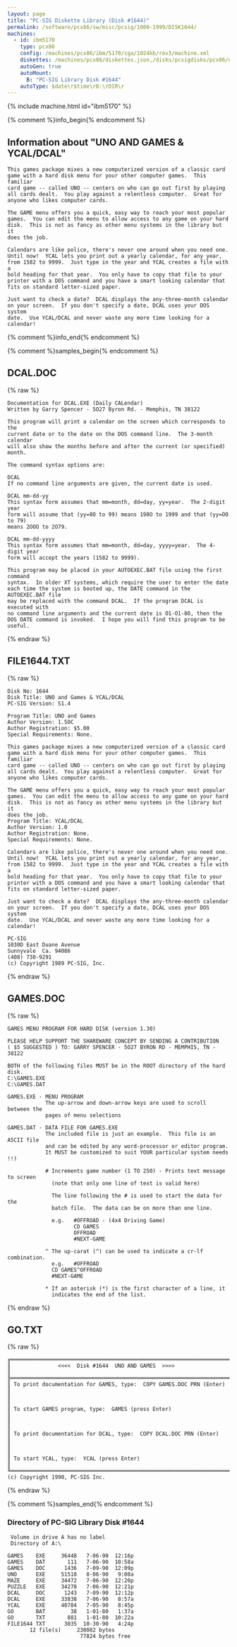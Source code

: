 ```yaml
---
layout: page
title: "PC-SIG Diskette Library (Disk #1644)"
permalink: /software/pcx86/sw/misc/pcsig/1000-1999/DISK1644/
machines:
  - id: ibm5170
    type: pcx86
    config: /machines/pcx86/ibm/5170/cga/1024kb/rev3/machine.xml
    diskettes: /machines/pcx86/diskettes.json,/disks/pcsigdisks/pcx86/diskettes.json
    autoGen: true
    autoMount:
      B: "PC-SIG Library Disk #1644"
    autoType: $date\r$time\rB:\rDIR\r
---
```


{% include machine.html id="ibm5170" %}

{% comment %}info_begin{% endcomment %}

## Information about "UNO AND GAMES & YCAL/DCAL"

    This games package mixes a new computerized version of a classic card
    game with a hard disk menu for your other computer games.  This familiar
    card game -- called UNO -- centers on who can go out first by playing
    all cards dealt.  You play against a relentless computer.  Great for
    anyone who likes computer cards.
    
    The GAME menu offers you a quick, easy way to reach your most popular
    games.  You can edit the menu to allow access to any game on your hard
    disk.  This is not as fancy as other menu systems in the library but it
    does the job.
    
    Calendars are like police, there's never one around when you need one.
    Until now!  YCAL lets you print out a yearly calendar, for any year,
    from 1582 to 9999.  Just type in the year and YCAL creates a file with a
    bold heading for that year.  You only have to copy that file to your
    printer with a DOS command and you have a smart looking calendar that
    fits on standard letter-sized paper.
    
    Just want to check a date?  DCAL displays the any-three-month calendar
    on your screen.  If you don't specify a date, DCAL uses your DOS system
    date.  Use YCAL/DCAL and never waste any more time looking for a
    calendar!
{% comment %}info_end{% endcomment %}

{% comment %}samples_begin{% endcomment %}

## DCAL.DOC

{% raw %}
```
Documentation for DCAL.EXE (Daily CALendar)
Written by Garry Spencer - 5O27 Byron Rd. - Memphis, TN 38122

This program will print a calendar on the screen which corresponds to the
current date or to the date on the DOS command line.  The 3-month calendar
will also show the months before and after the current (or specified) month.

The command syntax options are:

DCAL 
If no command line arguments are given, the current date is used.

DCAL mm-dd-yy
This syntax form assumes that mm=month, dd=day, yy=year.  The 2-digit year
form will assume that (yy=8O to 99) means 198O to 1999 and that (yy=OO to 79)
means 2OOO to 2O79.

DCAL mm-dd-yyyy
This syntax form assumes that mm=month, dd=day, yyyy=year.  The 4-digit year
form will accept the years (1582 to 9999).

This program may be placed in your AUTOEXEC.BAT file using the first command
syntax.  In older XT systems, which require the user to enter the date
each time the system is booted up, the DATE command in the AUTOEXEC.BAT file
may be replaced with the command DCAL.  If the program DCAL is executed with
no command line arguments and the current date is O1-O1-8O, then the
DOS DATE command is invoked.  I hope you will find this program to be useful.

```
{% endraw %}

## FILE1644.TXT

{% raw %}
```
Disk No: 1644                                                           
Disk Title: UNO and Games & YCAL/DCAL                                   
PC-SIG Version: S1.4                                                    
                                                                        
Program Title: UNO and Games                                            
Author Version: 1.5OC                                                   
Author Registration: $5.00                                              
Special Requirements: None.                                             
                                                                        
This games package mixes a new computerized version of a classic card   
game with a hard disk menu for your other computer games.  This familiar
card game -- called UNO -- centers on who can go out first by playing   
all cards dealt.  You play against a relentless computer.  Great for    
anyone who likes computer cards.                                        
                                                                        
The GAME menu offers you a quick, easy way to reach your most popular   
games.  You can edit the menu to allow access to any game on your hard  
disk.  This is not as fancy as other menu systems in the library but it 
does the job.                                                           
Program Title: YCAL/DCAL                                                
Author Version: 1.0                                                     
Author Registration: None.                                              
Special Requirements: None.                                             
                                                                        
Calendars are like police, there's never one around when you need one.  
Until now!  YCAL lets you print out a yearly calendar, for any year,    
from 1582 to 9999.  Just type in the year and YCAL creates a file with a
bold heading for that year.  You only have to copy that file to your    
printer with a DOS command and you have a smart looking calendar that   
fits on standard letter-sized paper.                                    
                                                                        
Just want to check a date?  DCAL displays the any-three-month calendar  
on your screen.  If you don't specify a date, DCAL uses your DOS system 
date.  Use YCAL/DCAL and never waste any more time looking for a        
calendar!                                                               
                                                                        
PC-SIG                                                                  
1030D East Duane Avenue                                                 
Sunnyvale  Ca. 94086                                                    
(408) 730-9291                                                          
(c) Copyright 1989 PC-SIG, Inc.                                         
```
{% endraw %}

## GAMES.DOC

{% raw %}
```
GAMES MENU PROGRAM FOR HARD DISK (version 1.30)

PLEASE HELP SUPPORT THE SHAREWARE CONCEPT BY SENDING A CONTRIBUTION
( $5 SUGGESTED ) TO: GARRY SPENCER - 5O27 BYRON RD - MEMPHIS, TN - 38122

BOTH of the following files MUST be in the ROOT directory of the hard disk.
C:\GAMES.EXE
C:\GAMES.DAT

GAMES.EXE - MENU PROGRAM
            The up-arrow and down-arrow keys are used to scroll between the
            pages of menu selections

GAMES.DAT - DATA FILE FOR GAMES.EXE
            The included file is just an example.  This file is an ASCII file
            and can be edited by any word-processor or editor program.
            It MUST be customized to suit YOUR particular system needs !!)

            # Increments game number (1 TO 250) - Prints text message to screen
              (note that only one line of text is valid here)

              The line following the # is used to start the data for the
              batch file.  The data can be on more than one line.

              e.g.   #OFFROAD - (4x4 Driving Game)
                     CD GAMES
                     OFFROAD
                     #NEXT-GAME

            ^ The up-carat (^) can be used to indicate a cr-lf combination.
              e.g.   #OFFROAD
              CD GAMES^OFFROAD
              #NEXT-GAME

            * If an asterisk (*) is the first character of a line, it
              indicates the end of the list.

```
{% endraw %}

## GO.TXT

{% raw %}
```
╔═════════════════════════════════════════════════════════════════════════╗
║               <<<<  Disk #1644  UNO AND GAMES  >>>>                     ║
╠═════════════════════════════════════════════════════════════════════════╣
║ To print documentation for GAMES, type:  COPY GAMES.DOC PRN (Enter)     ║
║                                                                         ║
║ To start GAMES program, type:  GAMES (press Enter)                      ║
║                                                                         ║
║ To print documentation for DCAL, type:  COPY DCAL.DOC PRN (Enter)       ║
║                                                                         ║
║ To start YCAL, type:  YCAL (press Enter)                                ║
╚═════════════════════════════════════════════════════════════════════════╝
(c) Copyright 1990, PC-SIG Inc.
```
{% endraw %}

{% comment %}samples_end{% endcomment %}

### Directory of PC-SIG Library Disk #1644

     Volume in drive A has no label
     Directory of A:\

    GAMES    EXE     36448   7-06-90  12:16p
    GAMES    DAT       111   7-06-90  10:58a
    GAMES    DOC      1436   7-09-90  12:09p
    UNO      EXE     51518   8-06-90   9:08a
    MAZE     EXE     34472   7-06-90  12:20p
    PUZZLE   EXE     34278   7-06-90  12:21p
    DCAL     DOC      1243   7-09-90  12:12p
    DCAL     EXE     33838   7-06-90   8:57a
    YCAL     EXE     40784   7-05-90   8:45p
    GO       BAT        38   1-01-80   1:37a
    GO       TXT       881   1-01-80  10:22a
    FILE1644 TXT      3035  10-30-90   4:24p
           12 file(s)     238082 bytes
                           77824 bytes free
